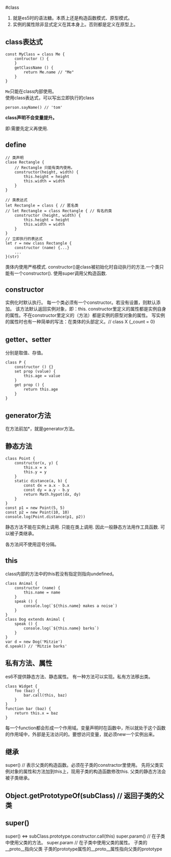 #class  

1. 就是es5时的语法糖。本质上还是构造函数模式、原型模式。  
1. 实例的属性除非显式定义在其本身上。否则都是定义在原型上。  

## class表达式  

    const MyClass = class Me {
        contructor () {
        }
        getClassName () {
            return Me.name // "Me"
        }
    }

`Me`只能在class内部使用。  
使用class表达式，可以写出立即执行的class  

    person.sayName() // 'tom'    

**class声明不会变量提升。**  

即:需要先定义再使用.

## define

    // 类声明
    clase Rectangle {
        // Rectangle 只能有类内使用。
        constructor(height, width) {
            this.height = height
            this.width = width
        }
    }

    // 类表达式
    let Rectangle = class { // 匿名类
    // let Rectangle = class Rectangle { // 有名的类
        constructor (height, width) {
            this.height = height
            this.width = width
        }
    }
    // 立即执行的表达式
    let r = new class Rectangle {
        constructor (name) {...}
        ...
    }(str)

类体内使用严格模式.
constructor()是class被初始化时自动执行的方法.一个类只能有一个constructor().
使用super调用父构造函数.

## constructor 

实例化时默认执行。
每一个类必须有一个constructor。若没有设置，则默认添加。
该方法默认返回实例对象，即：this.
constructor里定义的属性都是实例自身的属性。不在constructor里定义的（方法）都是实例的原型对象的属性。
写实例的属性时也有一种简单的写法：在类体的头部定义。// class X {_count = 0}

## getter、setter

分别是取值、存值。

    class P {
        constructor () {}
        set prop (value) {
            this.age = value
        }
        get prop () {
            return this.age
        }
    }

## generator方法

在方法前加*，就是generator方法。

## 静态方法

    class Point {
        constructor(x, y) {
            this.x = x
            this.y = y
        }
        static distance(a, b) {
            const dx = a.x - b.x
            const dy = a.y - b.y
            return Math.hypot(dx, dy)
        }
    }
    const p1 = new Point(5, 5)
    const p2 = new Point(10, 10)
    console.log(Point.distance(p1, p2))

静态方法不能在实例上调用.
        只能在类上调用.
        因此一般静态方法用作工具函数.
        可以被子类继承。

各方法间不使用逗号分隔。

## this

class内部的方法中的this若没有指定则指向undefined。

    class Animal {
        constructor (name) {
            this.name = name
        }
        speak () {
            console.log(`${this.name} makes a noise`)
        }
    }
    class Dog extends Animal {
        speak () {
            console.log(`${this.name} barks`)
        }
    }
    var d = new Dog('Mitzie')
    d.speak() // 'Mitzie barks'

## 私有方法、属性

es6不提供静态方法、静态属性。
有一种方法可以实现。私有方法移出类。
    
    class Widget {
        foo (baz) {
            bar.call(this, baz)
        }
    }
    function bar (baz) {
        return this.x = baz
    }

每一个function都会形成一个作用域。变量声明时在函数中，所以就处于这个函数的作用域中，外部是无法访问的。要想访问变量，就必须new一个实例出来。  

## 继承

super() // 表示父类的构造函数。必须在子类的constractor里使用。
先将父类实例对象的属性和方法加到this上，现用子类的构造函数修改this.
父类的静态方法会被子类继承。

## Object.getPrototypeOf(subClass) // 返回子类的父类

## super()

super() <=> subClass.prototype.constructor.call(this)
super.param() // 在子类中使用父类的方法。
super.param // 在子类中使用父类的属性。
子类的__proto__指向父类
子类的prototype属性的__proto__属性指向父类的prototype